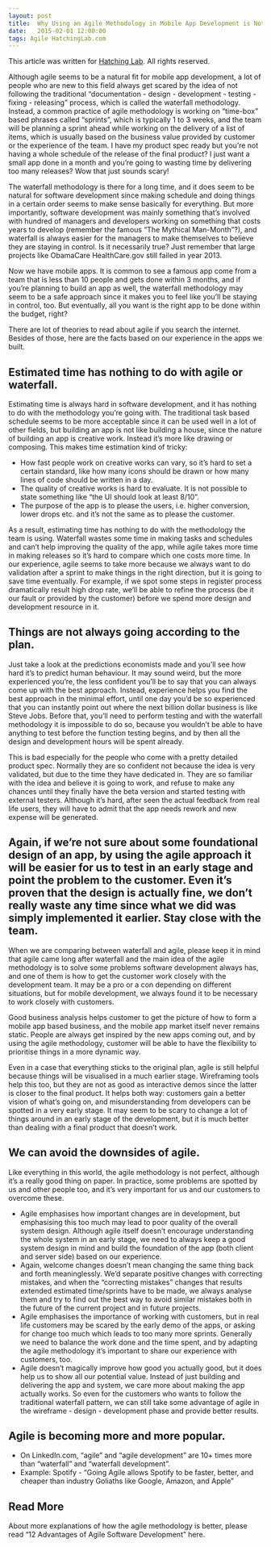 ```yaml
---
layout: post
title:  Why Using an Agile Methodology in Mobile App Development is Not Scary
date:   2015-02-01 12:00:00
tags: Agile HatchingLab.com
---
```


This article was written for [Hatching Lab](http://www.hatchinglab.com). All rights reserved.

Although agile seems to be a natural fit for mobile app development, a lot of people who are new to this field always get scared by the idea of not following the traditional “documentation - design - development - testing - fixing - releasing” process, which is called the waterfall methodology. Instead, a common practice of agile methodology is working on “time-box” based phrases called “sprints”, which is typically 1 to 3 weeks, and the team will be planning a sprint ahead while working on the delivery of a list of items, which is usually based on the business value provided by customer or the experience of the team. I have my product spec ready but you’re not having a whole schedule of the release of the final product? I just want a small app done in a month and you’re going to wasting time by delivering too many releases? Wow that just sounds scary!

The waterfall methodology is there for a long time, and it does seem to be natural for software development since making schedule and doing things in a certain order seems to make sense basically for everything. But more importantly, software development was mainly something that’s involved with hundred of managers and developers working on something that costs years to develop (remember the famous “The Mythical Man-Month”?), and waterfall is always easier for the managers to make themselves to believe they are staying in control. Is it necessarily true? Just remember that large projects like ObamaCare HealthCare.gov still failed in year 2013.

Now we have mobile apps. It is common to see a famous app come from a team that is less than 10 people and gets done within 3 months, and if you’re planning to build an app as well, the waterfall methodology may seem to be a safe approach since it makes you to feel like you’ll be staying in control, too. But eventually, all you want is the right app to be done within the budget, right?

There are lot of theories to read about agile if you search the internet. Besides of those, here are the facts based on our experience in the apps we built.

Estimated time has nothing to do with agile or waterfall.
---

Estimating time is always hard in software development, and it has nothing to do with the methodology you’re going with. The traditional task based schedule seems to be more acceptable since it can be used well in a lot of other fields, but building an app is not like building a house, since the nature of building an app is creative work. Instead it’s more like drawing or composing. This makes time estimation kind of tricky:

- How fast people work on creative works can vary, so it’s hard to set a certain standard, like how many icons should be drawn or how many lines of code should be written in a day. 
- The quality of creative works is hard to evaluate. It is not possible to state something like “the UI should look at least 8/10”.
- The purpose of the app is to please the users, i.e. higher conversion, lower drops etc. and it’s not the same as to please the customer.

As a result, estimating time has nothing to do with the methodology the team is using. Waterfall wastes some time in making tasks and schedules and can’t help improving the quality of the app, while agile takes more time in making releases so it’s hard to compare which one costs more time. In our experience, agile seems to take more because we always want to do validation after a sprint to make things in the right direction, but it is going to save time eventually. For example, if we spot some steps in register process dramatically result high drop rate, we’ll be able to refine the process (be it our fault or provided by the customer) before we spend more design and development resource in it.

Things are not always going according to the plan.
---

Just take a look at the predictions economists made and you’ll see how hard it’s to predict human behaviour. It may sound weird, but the more experienced you’re, the less confident you’ll be to say that you can always come up with the best approach. Instead, experience helps you find the best approach in the minimal effort, until one day you’d be so experienced that you can instantly point out where the next billion dollar business is like Steve Jobs. Before that, you’ll need to perform testing and with the waterfall methodology it is impossible to do so, because you wouldn’t be able to have anything to test before the function testing begins, and by then all the design and development hours will be spent already.

This is bad especially for the people who come with a pretty detailed product spec. Normally they are so confident not because the idea is very validated, but due to the time they have dedicated in. They are so familiar with the idea and believe it is going to work, and refuse to make any chances until they finally have the beta version and started testing with external testers. Although it’s hard, after seen the actual feedback from real life users, they will have to admit that the app needs rework and new expense will be generated.

Again, if we’re not sure about some foundational design of an app, by using the agile approach it will be easier for us to test in an early stage and point the problem to the customer. Even it’s proven that the design is actually fine, we don’t really waste any time since what we did was simply implemented it earlier.
Stay close with the team.
---

When we are comparing between waterfall and agile, please keep it in mind that agile came long after waterfall and the main idea of the agile methodology is to solve some problems software development always has, and one of them is how to get the customer work closely with the development team. It may be a pro or a con depending on different situations, but for mobile development, we always found it to be necessary to work closely with customers. 

Good business analysis helps customer to get the picture of how to form a mobile app based business, and the mobile app market itself never remains static. People are always get inspired by the new apps coming out, and by using the agile methodology, customer will be able to have the flexibility to prioritise things in a more dynamic way.

Even in a case that everything sticks to the original plan, agile is still helpful because things will be visualised in a much earlier stage. Wireframing tools help this too, but they are not as good as interactive demos since the latter is closer to the final product. It helps both way: customers gain a better vision of what’s going on, and misunderstanding from developers can be spotted in a very early stage. It may seem to be scary to change a lot of things around in an early stage of the development, but it is much better than dealing with a final product that doesn’t work.

We can avoid the downsides of agile.
---

Like everything in this world, the agile methodology is not perfect, although it’s a really good thing on paper. In practice, some problems are spotted by us and other people too, and it’s very important for us and our customers to overcome these.

- Agile emphasises how important changes are in development, but emphasising this too much may lead to poor quality of the overall system design. Although agile itself doesn’t encourage understanding the whole system in an early stage, we need to always keep a good system design in mind and build the foundation of the app (both client and server side) based on our experience.
- Again, welcome changes doesn’t mean changing the same thing back and forth meaninglessly. We’d separate positive changes with correcting mistakes, and when the “correcting mistakes” changes that results extended estimated time/sprints have to be made, we always analyse them and try to find out the best way to avoid similar mistakes both in the future of the current project and in future projects.
- Agile emphasises the importance of working with customers, but in real life customers may be scared by the early demo of the apps, or asking for change too much which leads to too many more sprints. Generally we need to balance the work done and the time spent, and by adapting the agile methodology it’s important to share our experience with customers, too.
- Agile doesn’t magically improve how good you actually good, but it does help us to show all our potential value. Instead of just building and delivering the app and system, we care more about making the app actually works. So even for the customers who wants to follow the traditional waterfall pattern, we can still take some advantage of agile in the wireframe - design - development phase and provide better results.

Agile is becoming more and more popular.
---

- On LinkedIn.com, “agile” and “agile development” are 10+ times more than “waterfall” and “waterfall development”.
- Example: Spotify - “Going Agile allows Spotify to be faster, better, and cheaper than industry Goliaths like Google, Amazon, and Apple”

Read More
---
About more explanations of how the agile methodology is better, please read “12 Advantages of Agile Software Development” here.
